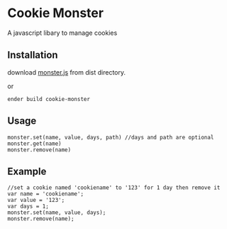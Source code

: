 # Cookie Monster
A javascript libary to manage cookies

## Installation

download [monster.js](https://github.com/jgallen23/cookie-monster/raw/master/dist/monster.js) from dist directory. 

or

	ender build cookie-monster 

## Usage

	monster.set(name, value, days, path) //days and path are optional
	monster.get(name)
	monster.remove(name)

## Example

	//set a cookie named 'cookiename' to '123' for 1 day then remove it
	var name = 'cookiename';
	var value = '123';
	var days = 1;
	monster.set(name, value, days);
	monster.remove(name);
